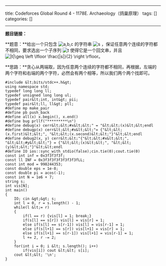 
--- 
title:  Codeforces Global Round 4 - 1178E. Archaeology（鸽巢原理） 
tags: []
categories: [] 

---
**题目链接：**

**题意：**给出一个只包含 <img alt="a,b,c" class="mathcode" src="https://private.codecogs.com/gif.latex?a%2Cb%2Cc"> 的字符串 <img alt="s" class="mathcode" src="https://private.codecogs.com/gif.latex?s"> ，保证任意两个连续的字符都不相同，要求选出一个子序列 <img alt="t" class="mathcode" src="https://private.codecogs.com/gif.latex?t"> 使得它是一个回文串，并且<img alt="|t|\geq \left \lfloor \frac{|s|}{2} \right \rfloor" class="mathcode" src="https://private.codecogs.com/gif.latex?%7Ct%7C%5Cgeq%20%5Cleft%20%5Clfloor%20%5Cfrac%7B%7Cs%7C%7D%7B2%7D%20%5Cright%20%5Crfloor">。

**思路：**贪心从两端取，因为任意两个连续的字符都不相同，再根据，左端的两个字符和右端的两个字符，必然会有两个相等，所以我们两个两个找即可。

```
#include &lt;bits/stdc++.h&gt;
using namespace std;
typedef long long ll;
typedef unsigned long long ul;
typedef pair&lt;int, int&gt; pii;
typedef pair&lt;ll, ll&gt; pll;
#define mp make_pair
#define pb push_back
#define all(x) x.begin(), x.end()
#define bug prllf("*********\n")
#define debug(x) cerr&lt;&lt;#x&lt;&lt;" = "&lt;&lt;(x)&lt;&lt;endl
#define debugp(x) cerr&lt;&lt;#x&lt;&lt;"= {"&lt;&lt;(x.first)&lt;&lt;", "&lt;&lt;(x.second)&lt;&lt;"}"&lt;&lt;endl
#define debug2(x, y) cerr&lt;&lt;"{"&lt;&lt;#x&lt;&lt;", "&lt;&lt;#y&lt;&lt;"} = {"&lt;&lt;(x)&lt;&lt;", "&lt;&lt;(y)&lt;&lt;"}"&lt;&lt;endl
#define IO ios::sync_with_stdio(false);cin.tie(0);cout.tie(0)
const int inf = 0x3f3f3f3f;
const ll INF = 0x3f3f3f3f3f3f3f3fLL;
const int mod = 998244353;
const double eps = 1e-8;
const double pi = acos(-1);
const int N = 1e6 + 7;
string s;
int vis[N];
int main()
{
    IO; cin &gt;&gt; s;
    int l = 0, r = s.length() - 1;
    while(l &lt;= r)
    {
        if(l == r) {vis[l] = 1; break;}
        if(s[l] == s[r]) vis[l] = vis[r] = 1;
        else if(s[l] == s[r-1]) vis[l] = vis[r-1] = 1;
        else if(s[l+1] == s[r]) vis[l+1] = vis[r] = 1;
        else if(s[l+1] == s[r-1]) vis[l+1] = vis[r-1] = 1;
        l += 2, r -= 2;
    }
    for(int i = 0; i &lt; s.length(); i++)
        if(vis[i]) cout &lt;&lt; s[i];
    cout &lt;&lt; '\n';
}

```

 
